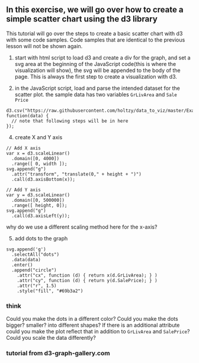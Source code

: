 ## In this exercise, we will go over how to create a simple scatter chart using the d3 library

This tutorial will go over the steps to create a basic scatter chart with d3 with some code samples. Code samples that are identical to the previous lesson will not be shown again.

1. start with html script to load d3 and create a div for the graph, and set a svg area at the beginning of the JavaScript code(this is where the visualization will show), the svg will be appended to the body of the page. This is always the first step to create a visualization with d3.

2. in the JavaScript script, load and parse the intended dataset for the scatter plot.
the sample data has two variables `GrLivArea` and `Sale Price`
```
d3.csv("https://raw.githubusercontent.com/holtzy/data_to_viz/master/Example_dataset/2_TwoNum.csv", function(data) {
  // note that following steps will be in here
});
```

4. create X and Y axis 
```
// Add X axis
var x = d3.scaleLinear()
  .domain([0, 4000])
  .range([ 0, width ]);
svg.append("g")
  .attr("transform", "translate(0," + height + ")")
  .call(d3.axisBottom(x));

// Add Y axis
var y = d3.scaleLinear()
  .domain([0, 500000])
  .range([ height, 0]);
svg.append("g")
  .call(d3.axisLeft(y));
```
why do we use a different scaling method here for the x-axis?

5. add dots to the graph
```
svg.append('g')
  .selectAll("dots")
  .data(data)
  .enter()
  .append("circle")
    .attr("cx", function (d) { return x(d.GrLivArea); } )
    .attr("cy", function (d) { return y(d.SalePrice); } )
    .attr("r", 1.5)
    .style("fill", "#69b3a2")
```

### think
Could you make the dots in a different color? 
Could you make the dots bigger? smaller? into different shapes?
If there is an additional attribute could you make the plot reflect that in addition to `GrLivArea` and `SalePrice`?
Could you scale the data differently?

### tutorial from d3-graph-gallery.com